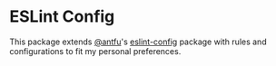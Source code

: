 # ESLint Config

This package extends [@antfu](https://github.com/antfu)'s [eslint-config](https://github.com/antfu/eslint-config) package with rules and configurations to fit my personal preferences.
